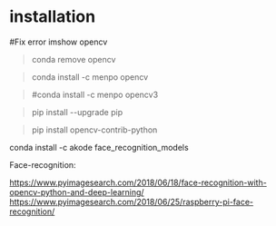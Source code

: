 # installation

#Fix error imshow opencv
>conda remove opencv

>conda install -c menpo opencv

>#conda install -c menpo opencv3

>pip install --upgrade pip

>pip install opencv-contrib-python

conda install -c akode face_recognition_models 

Face-recognition:

https://www.pyimagesearch.com/2018/06/18/face-recognition-with-opencv-python-and-deep-learning/
https://www.pyimagesearch.com/2018/06/25/raspberry-pi-face-recognition/
